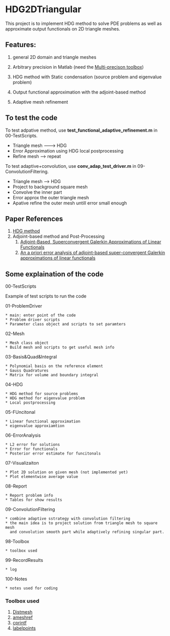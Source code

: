 # HDG2DTriangular 

This project is to implement HDG method to solve PDE problems as well as approximate
output functionals on 2D triangle meshes.

## Features:

1. general 2D domain and triangle meshes

2. Arbitrary precision in Matlab (need the [Multi-precison toolbox](https://www.advanpix.com/))

3. HDG method with Static condensation (source problem and eigenvalue problem)

4. Output functional approximation with the adjoint-based method

5. Adaptive mesh refinement

## To test the code

To test adpative method, use **test_functional_adaptive_refinement.m** in 00-TestScripts.
* Triangle mesh ---> HDG 
* Error Approximation using HDG local postprocessing
* Refine mesh --> repeat

To test adaptive+convolution, use **conv_adap_test_driver.m** in 09-ConvolutionFiltering.
* Triangle mesh --> HDG
* Project to background square mesh
* Convolve the inner part 
* Error approx the outer triangle mesh
* Apative refine the outer mesh untill error small enough


## Paper References
1. [HDG method](https://www.ams.org/journals/mcom/2010-79-271/S0025-5718-10-02334-3/viewer/)
2. Adjoint-based method and Post-Processing
	1. [Adjoint-Based, Superconvergent Galerkin Approximations of Linear Functionals](https://dl.acm.org/doi/abs/10.1007/s10915-017-0507-7)
	2. [An a priori error analysis of adjoint-based super-convergent Galerkin approximations of linear functionals](https://academic.oup.com/imajna/advance-article-abstract/doi/10.1093/imanum/draa102/6104058)

## Some explaination of the code


00-TestScripts

Example of test scripts to run the code

01-ProblemDriver

    * main: enter point of the code
    * Problem driver scripts 
    * Parameter class object and scripts to set paramters

02-Mesh

    * Mesh class object
    * Build mesh and scripts to get useful mesh info

03-Basis&Quad&Integral

    * Polynomial basis on the reference element
    * Gauss Quadratures
    * Matrix for volume and boundary integral

04-HDG
    
    * HDG method for source problems
    * HDG method for eigenvalue problem
    * Local postprocessing 

05-FUncitonal
    
    * Linear functional approximation
    * eigenvalue approxiamtion

06-ErrorAnalysis
    
    * L2 error for solutions
    * Error for functionals
    * Posterior error estimate for funcitonals

07-Visualizaiton

    * Plot 2D solution on given mesh (not implemented yet)
    * Plot elementwise average value

08-Report
    
    * Report problem info
    * Tables for show results

09-ConvolutionFiltering

    * combine adaptive sstrategy with convolution filtering 
    * the main idea is to project solution from triangle mesh to square mesh
      and convolution smooth part while adaptively refining singular part.  
98-Toolbox
    
    * toolbox used

99-RecordResults

    * log

100-Notes

    * notes used for coding


### Toolbox used

1. [Distmesh](http://persson.berkeley.edu/distmesh/) 
2. [ameshref](https://github.com/aschmidtuulm/ameshref)
3. [cprintf](https://www.mathworks.com/matlabcentral/fileexchange/24093-cprintf-display-formatted-colored-text-in-command-window)
4. [labelpoints](https://www.mathworks.com/matlabcentral/fileexchange/46891-labelpoints?s_tid=srchtitle)
